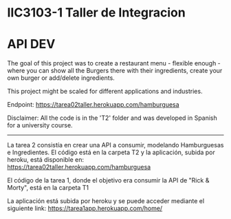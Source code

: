 # IIC3103-1   Taller de Integracion

# API DEV
The goal of this project was to create a restaurant menu - flexible enough - where you can show all the Burgers there with their ingredients, create your own burger or add/delete ingredients.

This project might be scaled for different applications and industries.

Endpoint: https://tarea02taller.herokuapp.com/hamburguesa

Disclaimer: All the code is in the 'T2' folder and was developed in Spanish for a university course.

------------------------------------

La tarea 2 consistía en crear una API a consumir, modelando Hamburguesas e Ingredientes. El código está en la carpeta T2 y la aplicación, subida por heroku, está disponible en: https://tarea02taller.herokuapp.com/hamburguesa

El código de la tarea 1, donde el objetivo era consumir la API de "Rick & Morty", está en la carpeta T1

La aplicación está subida por heroku y se puede acceder mediante el siguiente link:
https://tarea1app.herokuapp.com/home/

